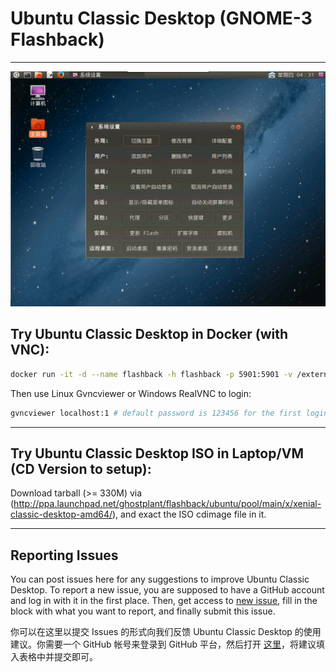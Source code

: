 # Ubuntu Classic Desktop (GNOME-3 Flashback)

------------------------------------------

![Flashback Logo](img-flashback.png "Desktop")

## Try Ubuntu Classic Desktop in Docker (with VNC):

```sh
docker run -it -d --name flashback -h flashback -p 5901:5901 -v /external:/root ghostplant/flashback
```

Then use Linux Gvncviewer or Windows RealVNC to login:

```sh
gvncviewer localhost:1 # default password is 123456 for the first login, using 'vncpasswd' to change it
```

------------------------------------------

## Try Ubuntu Classic Desktop ISO in Laptop/VM (CD Version to setup):

Download tarball (>= 330M) via (http://ppa.launchpad.net/ghostplant/flashback/ubuntu/pool/main/x/xenial-classic-desktop-amd64/), and exact the ISO cdimage file in it.

------------------------------------------

## Reporting Issues

You can post issues here for any suggestions to improve Ubuntu Classic Desktop. To report a new issue, you are supposed to have a GitHub account and log in with it in the first place. Then, get access to [new issue](https://github.com/ghostplant/ubuntu-classic/issues/new), fill in the block with what you want to report, and finally submit this issue.

你可以在这里以提交 Issues 的形式向我们反馈 Ubuntu Classic Desktop 的使用建议。你需要一个 GitHub 帐号来登录到 GitHub 平台，然后打开 [这里](https://github.com/ghostplant/ubuntu-classic/issues/new)，将建议填入表格中并提交即可。

